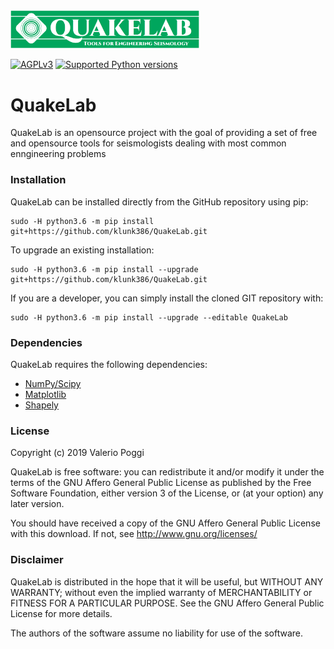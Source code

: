 <img alt="QuakeLab - Tools for Engineering Seismology" class="right" style="width: 60%" src="https://raw.githubusercontent.com/klunk386/QuakeLab/master/logo/quakelab.png" />

[![AGPLv3](https://www.gnu.org/graphics/agplv3-88x31.png)](https://www.gnu.org/licenses/agpl.html)
[![Supported Python versions](https://img.shields.io/pypi/pyversions/openquake.engine.svg)](https://pypi.python.org/pypi/openquake.engine)

# QuakeLab

QuakeLab is an opensource project with the goal of providing a set of free and opensource tools for seismologists dealing with most common enngineering problems

### Installation

QuakeLab can be installed directly from the GitHub repository using pip:

```console
sudo -H python3.6 -m pip install git+https://github.com/klunk386/QuakeLab.git
```
To upgrade an existing installation:

```console
sudo -H python3.6 -m pip install --upgrade git+https://github.com/klunk386/QuakeLab.git
```

If you are a developer, you can simply install the cloned GIT repository with:

```console
sudo -H python3.6 -m pip install --upgrade --editable QuakeLab
```

### Dependencies

QuakeLab requires the following dependencies:

  * [NumPy/Scipy](http://www.scipy.org/)
  * [Matplotlib](http://matplotlib.org/)
  * [Shapely](https://pypi.org/project/Shapely/)

### License

Copyright (c) 2019 Valerio Poggi

QuakeLab is free software: you can redistribute it and/or modify it under the terms of the GNU Affero General Public License as published by the Free Software Foundation, either version 3 of the License, or (at your option) any later version.

You should have received a copy of the GNU Affero General Public License with this download. If not, see <http://www.gnu.org/licenses/>

### Disclaimer

QuakeLab is distributed in the hope that it will be useful, but WITHOUT ANY WARRANTY; without even the implied warranty of MERCHANTABILITY or FITNESS FOR A PARTICULAR PURPOSE. See the GNU Affero General Public License for more details.

The authors of the software assume no liability for use of the software.
